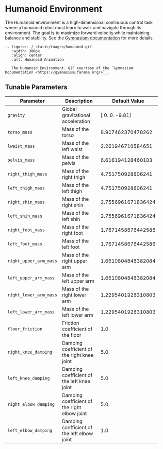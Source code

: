 # Humanoid Environment

The Humanoid environment is a high-dimensional continuous control task where a humanoid robot must learn to walk and navigate through its environment. The goal is to maximize forward velocity while maintaining balance and stability.  See the [Gymnasium documentation](https://gymnasium.farama.org/environments/mujoco/humanoid/) for more details.

```{eval-rst}
.. figure:: /_static/images/humanoid.gif
   :width: 300px
   :align: center
   :alt: Humanoid Animation

   The Humanoid Environment. GIF courtesy of the `Gymnasium Documentation <https://gymnasium.farama.org/>`_.
```

## Tunable Parameters

| Parameter | Description | Default Value |
|-----------|-------------|---------------|
| `gravity` | Global gravitational acceleration | [ 0.    0.   -9.81] |
| `torso_mass` | Mass of the torso | 8.907462370478262 |
| `lwaist_mass` | Mass of the left waist | 2.261946710584651 |
| `pelvis_mass` | Mass of the pelvis | 6.616194128460103 |
| `right_thigh_mass` | Mass of the right thigh | 4.751750928806241 |
| `left_thigh_mass` | Mass of the left thigh | 4.751750928806241 |
| `right_shin_mass` | Mass of the right shin | 2.7556961671836424 |
| `left_shin_mass` | Mass of the left shin | 2.7556961671836424 |
| `right_foot_mass` | Mass of the right foot | 1.7671458676442586 |
| `left_foot_mass` | Mass of the left foot | 1.7671458676442586 |
| `right_upper_arm_mass` | Mass of the right upper arm | 1.6610804848382084 |
| `left_upper_arm_mass` | Mass of the left upper arm | 1.6610804848382084 |
| `right_lower_arm_mass` | Mass of the right lower arm | 1.2295401928310803 |
| `left_lower_arm_mass` | Mass of the left lower arm | 1.2295401928310803 |
| `floor_friction` | Friction coefficient of the floor | 1.0 |
| `right_knee_damping` | Damping coefficient of the right knee joint | 5.0 |
| `left_knee_damping` | Damping coefficient of the left knee joint | 5.0 |
| `right_elbow_damping` | Damping coefficient of the right elbow joint | 5.0 |
| `left_elbow_damping` | Damping coefficient of the left elbow joint | 1.0 |

